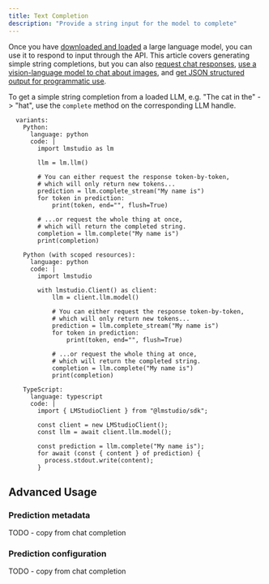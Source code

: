 ```yaml
---
title: Text Completion
description: "Provide a string input for the model to complete"
---
```


Once you have [downloaded and loaded](/docs/1_basics/index) a large language model,
you can use it to respond to input through the API. This article covers generating simple
string completions, but you can also
[request chat responses](/docs/5_api/2_sdk/chat-completion),
[use a vision-language model to chat about images](/docs/5_api/2_sdk/image-input), and
[get JSON structured output for programmatic use](/docs/5_api/2_sdk/structured-response).

To get a simple string completion from a loaded LLM, e.g. "The cat in the" -> "hat",
use the `complete` method on the corresponding LLM handle.

```lms_code_snippet
  variants:
    Python:
      language: python
      code: |
        import lmstudio as lm

        llm = lm.llm()

        # You can either request the response token-by-token,
        # which will only return new tokens...
        prediction = llm.complete_stream("My name is")
        for token in prediction:
            print(token, end="", flush=True)

        # ...or request the whole thing at once,
        # which will return the completed string.
        completion = llm.complete("My name is")
        print(completion)

    Python (with scoped resources):
      language: python
      code: |
        import lmstudio

        with lmstudio.Client() as client:
            llm = client.llm.model()

            # You can either request the response token-by-token,
            # which will only return new tokens...
            prediction = llm.complete_stream("My name is")
            for token in prediction:
                print(token, end="", flush=True)

            # ...or request the whole thing at once,
            # which will return the completed string.
            completion = llm.complete("My name is")
            print(completion)

    TypeScript:
      language: typescript
      code: |
        import { LMStudioClient } from "@lmstudio/sdk";

        const client = new LMStudioClient();
        const llm = await client.llm.model();

        const prediction = llm.complete("My name is");
        for await (const { content } of prediction) {
          process.stdout.write(content);
        }

```

## Advanced Usage

### Prediction metadata

TODO - copy from chat completion

### Prediction configuration

TODO - copy from chat completion
